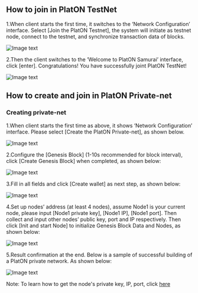 
## <a name="join_net"></a>How to join in PlatON TestNet

1.When client starts the first time, it switches to the ‘Network Configuration’ interface. Select [Join the PlatON Testnet], the system will initiate as testnet node, connect to the testnet, and synchronize transaction data of blocks.

![Image text](assets/platon-samurai-EN/image/Testnet.png)

2.Then the client switches to the ’Welcome to PlatON Samurai’ interface, click [enter]. Congratulations! You have successfully joint PlatON TestNet!

![Image text](assets/platon-samurai-EN/image/Welcome_to_Samurai.png)


## <a name="create_private"></a>How to create and join in PlatON Private-net

### Creating private-net

1.When client starts the first time as above, it shows ‘Network Configuration’ interface. Please select [Create the PlatON Private-net], as shown below.

![Image text](assets/platon-samurai-EN/image/private-net.png)

2.Configure the [Genesis Block] (1-10s recommended for block interval), click [Create Genesis Block] when completed, as shown below:

![Image text](assets/platon-samurai-EN/image/Genesis_Block.png)

3.Fill in all fields and click [Create wallet] as next step, as shown below:

![Image text](assets/platon-samurai-EN/image/Wallet_creation.png)

4.Set up nodes’ address (at least 4 nodes), assume Node1 is your current node, please input [Node1 private key], [Node1 IP], [Node1 port]. Then collect and input other nodes’ public key, port and IP respectively. Then click [Init and start Node] to initialize Genesis Block Data and Nodes, as shown below:

![Image text](assets/platon-samurai-EN/image/Set_nodes.png)

5.Result confirmation at the end. Below is a sample of successful building of a PlatON private network. As shown below:

![Image text](assets/platon-samurai-EN/image/Private-net_success.png)

Note: To learn how to get the node's private key, IP, port, click [here](https://github.com/PlatONnetwork/wiki/wiki/%5BEnglish%5DPrivate-Networks)





